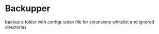 # Backupper
backup a folder with
configuration file for extensions whitelist and ignored directories
